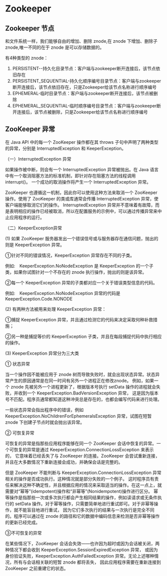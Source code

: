 # Zookeeper

## Zookeeper 节点

和文件系统一样，我们能够自由的增加、删除 znode,在 znode 下增加、删除子 znode,唯一不同的在于 znode 是可以存储数据的。

有4种类型的 znode：

1. PERSISTENT--持久化目录节点：客户端与zookeeper断开连接后，该节点依旧存在
2. PERSISTENT_SEQUENTIAL-持久化顺序编号目录节点：客户端与zookeeper断开连接后，该节点依旧存在，只是Zookeeper给该节点名称进行顺序编号
3. EPHEMERAL-临时目录节点：客户端与zookeeper断开连接后，该节点被删除
4. EPHEMERAL_SEQUENTIAL-临时顺序编号目录节点：客户端与zookeeper断开连接后，该节点被删除，只是Zookeeper给该节点名称进行顺序编号

## ZooKeeper 异常

在 Java API 中的每一个 ZooKeeper 操作都在其 throws 子句中声明了两种类型的异常，分别是 InterruptedException 和 KeeperException。

（一）InterruptedException 异常

如果操作被中断，则会有一个 InterruptedException 异常被抛出。在 Java 语言中有一个取消阻塞方法的标准机制，即针对存在阻塞方法的线程调用 interrupt()。
一个成功的取消操作将产生一个 InterruptedException 异常。

ZooKeeper 也遵循这一机制，因此你可以使用这种方法来取消一个 ZooKeeper 操作。使用了 ZooKeeper 的类或库通常会传播 InterruptedException 异常，使客户端能够取消它们的操作。
InterruptedException 异常并不意味着有故障，而是表明相应的操作已经被取消，所以在配置服务的示例中，可以通过传播异常来中止应用程序的运行。

（二）KeeperException异常

(1) 如果 ZooKeeper 服务器发出一个错误信号或与服务器存在通信问题，抛出的则是 KeeperException 异常。

①针对不同的错误情况，KeeperException 异常存在不同的子类。

例如:　KeeperException.NoNodeException 是 KeeperException 的一个子类，如果你试图针对一个不存在的 znode 执行操作，抛出的则是该异常。

②每一个 KeeperException 异常的子类都对应一个关于错误类型信息的代码。

例如:　KeeperException.NoNodeException 异常的代码是 KeeperException.Code.NONODE

(2) 有两种方法被用来处理 KeeperException 异常：

①捕捉 KeeperException 异常，并且通过检测它的代码来决定采取何种补救措施；

②另一种是捕捉等价的 KeeperException 子类，并且在每段捕捉代码中执行相应的操作。

(3) KeeperException 异常分为三大类

① 状态异常 

当一个操作因不能被应用于 znode 树而导致失败时，就会出现状态异常。状态异常产生的原因通常是在同一时间有另外一个进程正在修改znode。
例如，如果一个 znode 先被另外一个进程更新了，根据版本号执行 setData 操作的进程就会失败，并收到一个 KeeperException.BadVersionException 异常，
这是因为版本号不匹配。程序员通常都知道这种冲突总是存在的，也都会编写代码来进行处理。

一些状态异常会指出程序中的错误，例如 KeeperException.NoChildrenForEphemeralsException 异常，试图在短暂 znode 下创建子节点时就会抛出该异常。

② 可恢复异常

可恢复的异常是指那些应用程序能够在同一个 ZooKeeper 会话中恢复的异常。一个可恢复的异常是通过 KeeperException.ConnectionLossException 来表示的，
它意味着已经丢失了与 ZooKeeper 的连接。ZooKeeper 会尝试重新连接，并且在大多数情况下重新连接会成功，并确保会话是完整的。

但是 ZooKeeper 不能判断与 KeeperException.ConnectionLossException 异常相关的操作是否成功执行。这种情况就是部分失败的一个例子。
这时程序员有责任来解决这种不确定性，并且根据应用的情况来采取适当的操作。在这一点上，就需要对“幂等”(idempotent)操作和“非幂等”(Nonidempotent)操作进行区分。
幂等操作是指那些一次或多次执行都会产生相同结果的操作，例如读请求或无条件执行的 setData 操作。对于幂等操作，只需要简单地进行重试即可。对于非幂等操作，就不能盲目地进行重试，
因为它们多次执行的结果与一次执行是完全不同的。程序可以通过在 znode 的路径和它的数据中编码信息来检测是否非幂等操怍的更新已经完成。

③不可恢复的异常 

在某些情况下，ZooKeeper 会话会失效——也许因为超时或因为会话被关闭，两种情况下都会收到 KeeperException.SessionExpiredException 异常，
或因为身份验证失败，KeeperException.AuthFailedException 异常。无论上述哪种情况，所有与会话相关联的短暂 znode 都将丢失，
因此应用程序需要在重新连接到 ZooKeeper 之前重建它的状态。